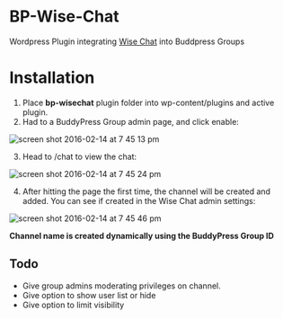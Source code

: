 # BP-Wise-Chat
Wordpress Plugin integrating [Wise Chat](https://wordpress.org/plugins/wise-chat) into Buddpress Groups

# Installation
1. Place **bp-wisechat** plugin folder into wp-content/plugins and active plugin.
2. Had to a BuddyPress Group admin page, and click enable:

![screen shot 2016-02-14 at 7 45 13 pm](https://cloud.githubusercontent.com/assets/3484527/13037661/e9de1e6a-d353-11e5-9eb4-9d7cc6833212.png)

3. Head to <group url>/chat to view the chat:

![screen shot 2016-02-14 at 7 45 24 pm](https://cloud.githubusercontent.com/assets/3484527/13037662/e9e91fae-d353-11e5-9fd7-6a8d62916914.png)

4. After hitting the page the first time, the channel will be created and added. You can see if created in the Wise Chat admin settings:

![screen shot 2016-02-14 at 7 45 46 pm](https://cloud.githubusercontent.com/assets/3484527/13037663/e9ecb560-d353-11e5-9c8b-4a043c55eda4.png)

**Channel name is created dynamically using the BuddyPress Group ID**

## Todo
- Give group admins moderating privileges on channel.
- Give option to show user list or hide
- Give option to limit visibility

